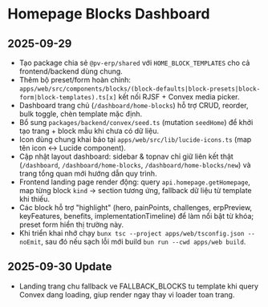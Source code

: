 # Homepage Blocks Dashboard

## 2025-09-29
- Tạo package chia sẻ `@pv-erp/shared` với `HOME_BLOCK_TEMPLATES` cho cả frontend/backend dùng chung.
- Thêm bộ preset/form hoàn chỉnh: `apps/web/src/components/blocks/(block-defaults|block-presets|block-form|block-templates).ts[x]` kết nối RJSF + Convex media picker.
- Dashboard trang chủ (`/dashboard/home-blocks`) hỗ trợ CRUD, reorder, bulk toggle, chèn template mặc định.
- Bổ sung `packages/backend/convex/seed.ts` (mutation `seedHome`) để khởi tạo trang + block mẫu khi chưa có dữ liệu.
- Icon dùng chung khai báo tại `apps/web/src/lib/lucide-icons.ts` (map tên icon ↔ Lucide component).
- Cập nhật layout dashboard: sidebar & topnav chỉ giữ liên kết thật (`/dashboard`, `/dashboard/home-blocks`, `/dashboard/home-blocks/new`) và trang tổng quan mới hướng dẫn quy trình.
- Frontend landing page render động: query `api.homepage.getHomepage`, map từng block `kind` → section tương ứng, fallback dữ liệu từ template khi thiếu.
- Các block hỗ trợ "highlight" (hero, painPoints, challenges, erpPreview, keyFeatures, benefits, implementationTimeline) để làm nổi bật từ khóa; preset form hiển thị trường này.
- Khi triển khai nhớ chạy `bunx tsc --project apps/web/tsconfig.json --noEmit`, sau đó nếu sạch lỗi mới build `bun run --cwd apps/web build`.
## 2025-09-30 Update
- Landing trang chu fallback ve FALLBACK_BLOCKS tu template khi query Convex dang loading, giup render ngay thay vi loader toan trang.

